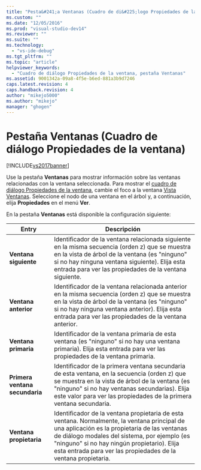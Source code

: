 ```yaml
---
title: "Pesta&#241;a Ventanas (Cuadro de di&#225;logo Propiedades de la ventana) | Microsoft Docs"
ms.custom: ""
ms.date: "12/05/2016"
ms.prod: "visual-studio-dev14"
ms.reviewer: ""
ms.suite: ""
ms.technology: 
  - "vs-ide-debug"
ms.tgt_pltfrm: ""
ms.topic: "article"
helpviewer_keywords: 
  - "Cuadro de diálogo Propiedades de la ventana, pestaña Ventanas"
ms.assetid: 9001342a-09a8-4f5e-b6ed-881a3b9d7246
caps.latest.revision: 4
caps.handback.revision: 4
author: "mikejo5000"
ms.author: "mikejo"
manager: "ghogen"
---
```

# Pesta&#241;a Ventanas (Cuadro de di&#225;logo Propiedades de la ventana)
[!INCLUDE[vs2017banner](../code-quality/includes/vs2017banner.md)]

Use la pestaña **Ventanas** para mostrar información sobre las ventanas relacionadas con la ventana seleccionada.  Para mostrar el [cuadro de diálogo Propiedades de la ventana](../debugger/window-properties-dialog-box.md), cambie el foco a la ventana [Vista Ventanas](../debugger/windows-view.md).  Seleccione el nodo de una ventana en el árbol y, a continuación, elija **Propiedades** en el menú **Ver**.  
  
 En la pestaña **Ventanas** está disponible la configuración siguiente:  
  
|Entry|Descripción|  
|-----------|-----------------|  
|**Ventana siguiente**|Identificador de la ventana relacionada siguiente en la misma secuencia \(orden z\) que se muestra en la vista de árbol de la ventana \(es "ninguno" si no hay ninguna ventana siguiente\).  Elija esta entrada para ver las propiedades de la ventana siguiente.|  
|**Ventana anterior**|Identificador de la ventana relacionada anterior en la misma secuencia \(orden z\) que se muestra en la vista de árbol de la ventana \(es "ninguno" si no hay ninguna ventana anterior\).  Elija esta entrada para ver las propiedades de la ventana anterior.|  
|**Ventana primaria**|Identificador de la ventana primaria de esta ventana \(es "ninguno" si no hay una ventana primaria\).  Elija esta entrada para ver las propiedades de la ventana primaria.|  
|**Primera ventana secundaria**|Identificador de la primera ventana secundaria de esta ventana, en la secuencia \(orden z\) que se muestra en la vista de árbol de la ventana \(es "ninguno" si no hay ventanas secundarias\).  Elija este valor para ver las propiedades de la primera ventana secundaria.|  
|**Ventana propietaria**|Identificador de la ventana propietaria de esta ventana.  Normalmente, la ventana principal de una aplicación es la propietaria de las ventanas de diálogo modales del sistema, por ejemplo \(es "ninguno" si no hay ningún propietario\).  Elija esta entrada para ver las propiedades de la ventana propietaria.|